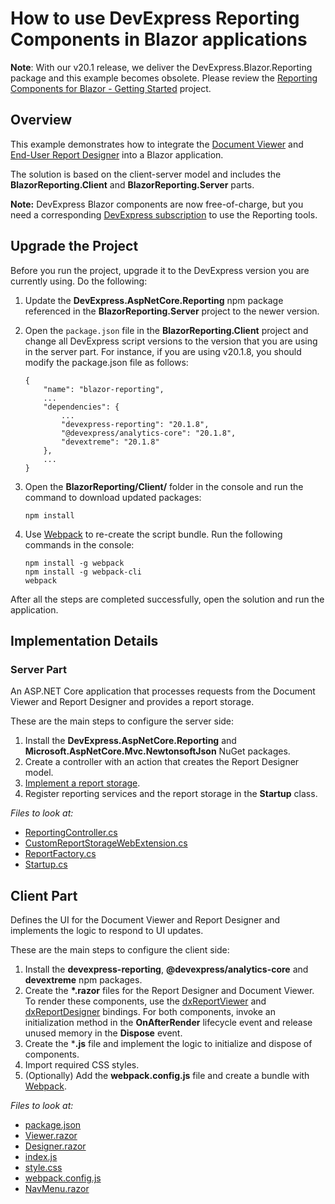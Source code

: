 # How to use DevExpress Reporting Components in Blazor applications

**Note**: With our v20.1 release, we deliver the DevExpress.Blazor.Reporting package and this example becomes obsolete. Please review the [Reporting Components for Blazor - Getting Started](https://github.com/DevExpress-Examples/Reporting-Blazor-Getting-Started) project.

## Overview

This example demonstrates how to integrate the [Document Viewer](https://docs.devexpress.com/XtraReports/400248) and [End-User Report Designer](https://docs.devexpress.com/XtraReports/400249) into a Blazor application.

The solution is based on the client-server model and includes the **BlazorReporting.Client** and **BlazorReporting.Server** parts.

**Note:** DevExpress Blazor components are now free-of-charge, but you need a corresponding [DevExpress subscription](https://www.devexpress.com/buy/net/) to use the Reporting tools.

## Upgrade the Project

Before you run the project, upgrade it to the DevExpress version you are currently using. Do the following:

1. Update the **DevExpress.AspNetCore.Reporting** npm package referenced in the **BlazorReporting.Server** project to the newer version.
2.  Open the `package.json` file in the **BlazorReporting.Client** project and change all DevExpress script versions to the version that you are using in the server part. For instance, if you are using v20.1.8, you should modify the package.json file as follows:

    ```
    {
        "name": "blazor-reporting",
        ...
        "dependencies": {
            ...
            "devexpress-reporting": "20.1.8",
            "@devexpress/analytics-core": "20.1.8",
            "devextreme": "20.1.8"
        },
        ...
    }
    ```
3. Open the **BlazorReporting/Client/** folder in the console and run the command to download updated packages:

    ```
    npm install
    ```

4. Use [Webpack](https://webpack.js.org/) to re-create the script bundle. Run the following commands in the console:

    ```
    npm install -g webpack
    npm install -g webpack-cli
    webpack
    ```
After all the steps are completed successfully, open the solution and run the application.
## Implementation Details

### Server Part

An ASP.NET Core application that processes requests from the Document Viewer and Report Designer and provides a report storage. 

These are the main steps to configure the server side: 
1. Install the **DevExpress.AspNetCore.Reporting** and **Microsoft.AspNetCore.Mvc.NewtonsoftJson** NuGet packages.
2. Create a controller with an action that creates the Report Designer model.
3. [Implement a report storage](https://docs.devexpress.com/XtraReports/400211).
4. Register reporting services and the report storage in the **Startup** class.

_Files to look at:_
* [ReportingController.cs](./CS/BlazorReporting/Server/Controllers/ReportingController.cs)
* [CustomReportStorageWebExtension.cs](./CS/BlazorReporting/Server/CustomReportStorageWebExtension.cs)
* [ReportFactory.cs](./CS/BlazorReporting/Server/ReportFactory.cs)
* [Startup.cs](./CS/BlazorReporting/Server/Startup.cs)

## Client Part

Defines the UI for the Document Viewer and Report Designer and implements the logic to respond to UI updates. 

These are the main steps to configure the client side: 
1. Install the **devexpress-reporting**, **@devexpress/analytics-core** and **devextreme** npm packages. 
2. Create the **\*.razor** files for the Report Designer and Document Viewer. To render these components, use the [dxReportViewer](https://docs.devexpress.com/XtraReports/118985) and [dxReportDesigner](https://docs.devexpress.com/XtraReports/400255) bindings. For both components, invoke an initialization method in the **OnAfterRender** lifecycle event and release unused memory in the **Dispose** event.
3. Create the ***.js** file and implement the logic to initialize and dispose of components. 
4. Import required CSS styles.
5. (Optionally) Add the **webpack.config.js** file and create a bundle with [Webpack](https://webpack.js.org/).


_Files to look at:_
* [package.json](./CS/BlazorReporting/Client/package.json)
* [Viewer.razor](./CS/BlazorReporting/Client/Pages/Viewer.razor)
* [Designer.razor](./CS/BlazorReporting/Client/Pages/Designer.razor)
* [index.js](./CS/BlazorReporting/Client/index.js)
* [style.css](./CS/BlazorReporting/Client/style.css)
* [webpack.config.js](./CS/BlazorReporting/Client/webpack.config.js)
* [NavMenu.razor](./CS/BlazorReporting/Client/Shared/NavMenu.razor)
